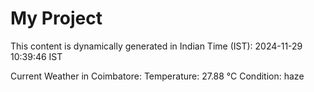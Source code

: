 # My Project

This content is dynamically generated in Indian Time (IST): 2024-11-29 10:39:46 IST


Current Weather in Coimbatore:
Temperature: 27.88 °C
Condition: haze
